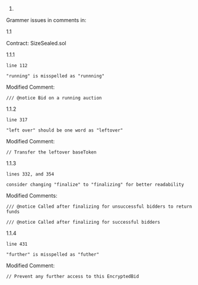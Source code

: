 1.

Grammer issues in comments in:

1.1

Contract: SizeSealed.sol

1.1.1

	line 112

	"running" is misspelled as "runnning"

Modified Comment:

	/// @notice Bid on a running auction

1.1.2

	line 317

	"left over" should be one word as "leftover"

Modified Comment:

	// Transfer the leftover baseToken


1.1.3

	lines 332, and 354

	consider changing "finalize" to "finalizing" for better readability

Modified Comments:

	/// @notice Called after finalizing for unsuccessful bidders to return funds

	/// @notice Called after finalizing for successful bidders

1.1.4

	line 431

	"further" is misspelled as "futher"

Modified Comment:

	// Prevent any further access to this EncryptedBid